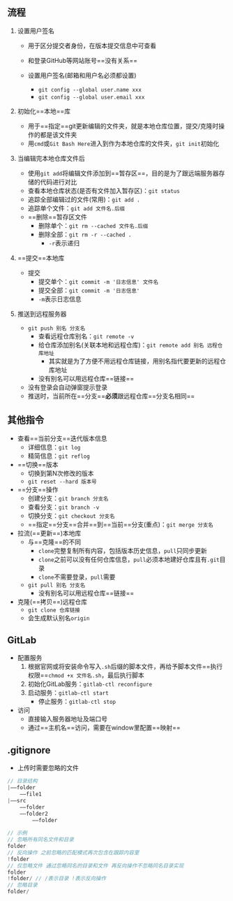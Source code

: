 ## 流程

1. 设置用户签名
   - 用于区分提交者身份，在版本提交信息中可查看
   - 和登录GitHub等网站账号==没有关系==

   - 设置用户签名(邮箱和用户名必须都设置)
     - `git config --global user.name xxx`
     - `git config --global user.email xxx`
2. 初始化==本地==库

   - 用于==指定==git更新编辑的文件夹，就是本地仓库位置，提交/克隆时操作的都是该文件夹
   - 用`cmd`或`Git Bash Here`进入到作为本地仓库的文件夹，`git init`初始化
3. 当编辑完本地仓库文件后
   - 使用`git add`将编辑文件添加到==暂存区==，目的是为了跟远端服务器存储的代码进行对比
   - 查看本地仓库状态(是否有文件加入暂存区)：`git status`
   - 追踪全部编辑过的文件(常用)：`git add .`
   - 追踪单个文件：`git add 文件名.后缀`
   - ==删除==暂存区文件
     - 删除单个：`git rm --cached 文件名.后缀`
     - 删除全部：`git rm -r --cached .`
       - `-r`表示递归
4. ==提交==本地库
   - 提交
     - 提交单个：`git commit -m '日志信息' 文件名`
     - 提交全部：`git commit -m '日志信息'`
     - `-m`表示日志信息
5. 推送到远程服务器
   - `git push 别名 分支名`
     - 查看远程仓库别名：`git remote -v`
     - 给仓库添加别名(关联本地和远程仓库)：`git remote add 别名 远程仓库地址`
       - 其实就是为了方便不用远程仓库链接，用别名指代要更新的远程仓库地址
     - 没有别名可以用远程仓库==链接==
   - 没有登录会自动弹窗提示登录
   - 推送时，当前所在==分支==**必须**跟远程仓库==分支名相同==

## 其他指令

- 查看==当前分支==迭代版本信息
  - 详细信息：`git log`
  - 精简信息：`git reflog `
- ==切换==版本
  - 切换到第N次修改的版本
  - `git reset --hard 版本号`
- ==分支==操作
  - 创建分支：`git branch 分支名`
  - 查看分支：`git branch -v`
  - 切换分支：`git checkout 分支名`
  - ==指定==分支==合并==到==当前==分支(重点)：`git merge 分支名`
- 拉流(==更新==)本地库
  - 与==克隆==的不同
    - `clone`完整复制所有内容，包括版本历史信息，`pull`只同步更新
    - `clone`之前可以没有任何仓库信息，`pull`必须本地建好仓库且有`.git`目录
    - `clone`不需要登录，`pull`需要
  - `git pull 别名 分支名`
    - 没有别名可以用远程仓库==链接==
- 克隆(==拷贝==)远程仓库
  - `git clone 仓库链接`
  - 会生成默认别名`origin`

## GitLab

- 配置服务
  1. 根据官网或将安装命令写入`.sh`后缀的脚本文件，再给予脚本文件==执行权限==`chmod +x 文件名.sh`，最后执行脚本
  2. 初始化GitLab服务：`gitlab-ctl reconfigure`
  3. 启动服务：`gitlab-ctl start`
     - 停止服务：`gitlab-ctl stop`
- 访问
  - 直接输入服务器地址及端口号
  - 通过==主机名==访问，需要在window里配置==映射==

## .gitignore

- 上传时需要忽略的文件

```js
// 目录结构
|——folder
	——file1
|——src
	——folder
    ——folder2
    	——folder
        
// 示例
// 忽略所有同名文件和目录
folder
// 反向操作 之前忽略的匹配模式再次包含在跟踪内容里
!folder
// 仅忽略文件 通过忽略同名的目录和文件 再反向操作不忽略同名目录实现
folder
!folder/ // /表示目录 !表示反向操作
// 忽略目录
folder/
```